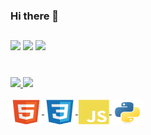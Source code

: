 ### Hi there 👋

##

<div>
   <a href="https://www.linkedin.com/in/douglas-mardegan/" target="_blank"><img src="https://img.shields.io/badge/-LinkedIn-%230077B5?style=for-the-badge&logo=linkedin&logoColor=white" target="_blank"></a>
  <a href = "mailto:douglasmardegan@yahoo.com.br"><img src="https://img.shields.io/badge/-Yahoo-%23333?style=for-the-badge&logo=yahoo&logoColor=white" target="_blank"></a>
  <a href="https://instagram.com/douglasmardegan" target="_blank"><img src="https://img.shields.io/badge/-Instagram-%23E4405F?style=for-the-badge&logo=instagram&logoColor=white" target="_blank"></a>
</div>

#

 <div>
  <a href="https://github.com/douglasmardegan">
  <img height="160em" src="https://github-readme-stats.vercel.app/api?username=douglasmardegan&show_icons=true&theme=dark&include_all_commits=true&count_private=true"/>
  <img height="160em" src="https://github-readme-stats.vercel.app/api/top-langs/?username=douglasmardegan&layout=compact&langs_count=7&theme=dark"/>
</div>
<div style="display: inline_block"><br>
  <img align="center" alt="HTML icon" height="40" width="50" src="https://raw.githubusercontent.com/devicons/devicon/master/icons/html5/html5-original.svg">
  <img align="center" alt="CSS icon" height="40" width="50" src="https://raw.githubusercontent.com/devicons/devicon/master/icons/css3/css3-original.svg">
  <img align="center" alt="Javascript icon" height="40" width="50" src="https://raw.githubusercontent.com/devicons/devicon/master/icons/javascript/javascript-plain.svg">
  <img align="center" alt="Python icon" height="40" width="50" src="https://raw.githubusercontent.com/devicons/devicon/master/icons/python/python-original.svg">
</div>

